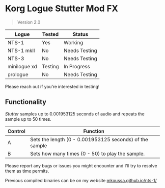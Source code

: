 # Korg Logue Stutter Mod FX

> Version 2.0

|Logue|Tested|Status|
|-|-|-|
|NTS-1|Yes|Working|
|NTS-1 mkII|No|Needs Testing|
|NTS-3|No|Needs Testing|
|minilogue xd|Testing|In Progress|
|prologue|No|Needs Testing|

Please reach out if you're interested in testing!

## Functionality

*Stutter* samples up to 0.001953125 seconds of audio and repeats the sample up to 50 times. 

|Control|Function|
|-|-|
|A|Sets the length (0 - 0.001953125 seconds) of the sample|
|B|Sets how many times (0 - 50) to play the sample.|

Please report any bugs or issues you might encounter and I'll try to resolve them as time permits.

Previous compiled binaries can be on my website
[mkoussa.github.io/nts-1/](https://mkoussa.github.io/nts-1/)